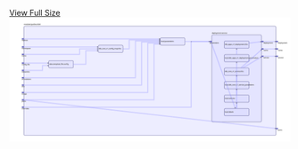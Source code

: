 [View Full Size](https://raw.githubusercontent.com/mingfang/terraform-k8s-modules/master/modules/grafana/loki/diagram.svg?sanitize=true)<img src="diagram.svg"/>
